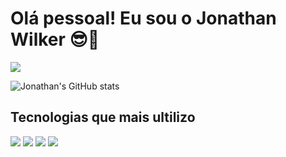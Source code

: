 # Olá pessoal! Eu sou o Jonathan Wilker 😎🚀

<div>
  <a href="https://www.linkedin.com/in/jonathanwgr" target="_blank"><img loading="lazy" src="https://img.shields.io/badge/-LinkedIn-%230077B5?style=for-the-badge&logo=linkedin&logoColor=white" target="_blank"></a>
</div>

![Jonathan's GitHub stats](https://github-readme-stats.vercel.app/api?username=JonathanWGR&show_icons=true&theme=dracula)

<h2>Tecnologias que mais ultilizo</h2>

<div>
   <img src="https://img.shields.io/badge/Java-ED8B00?style=for-the-badge&logo=openjdk&logoColor=white"/>
   <img src="https://img.shields.io/badge/JavaScript-F7DF1E?style=for-the-badge&logo=javascript&logoColor=black"/>
   <img src="https://img.shields.io/badge/HTML5-E34F26?style=for-the-badge&logo=html5&logoColor=white"/>
   <img src="https://img.shields.io/badge/CSS3-1572B6?style=for-the-badge&logo=css3&logoColor=white"/>
  
</div>
